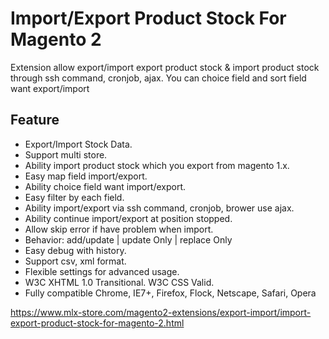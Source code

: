 # Import/Export Product Stock For Magento 2

Extension allow export/import export product stock & import product stock through ssh command, cronjob, ajax. You can choice field and sort field want export/import

## Feature
- Export/Import Stock Data.
- Support multi store.
- Ability import product stock which you export from magento 1.x.
- Easy map field import/export.
- Ability choice field want import/export.
- Easy filter by each field.
- Ability import/export via ssh command, cronjob, brower use ajax.
- Ability continue import/export at position stopped.
- Allow skip error if have problem when import.
- Behavior: add/update | update Only | replace Only
- Easy debug with history.
- Support csv, xml format.
- Flexible settings for advanced usage.
- W3C XHTML 1.0 Transitional. W3C CSS Valid.
- Fully compatible Chrome, IE7+, Firefox, Flock, Netscape, Safari, Opera


https://www.mlx-store.com/magento2-extensions/export-import/import-export-product-stock-for-magento-2.html
